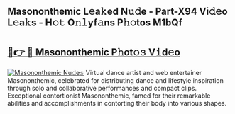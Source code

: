 ## Masononthemic L𝚎a𝚔ed N𝚞𝚍e - Part-X94 Vi𝚍𝚎o L𝚎a𝚔s - H𝚘𝚝 O𝚗𝚕yf𝚊ns P𝚑𝚘tos M1bQf

# <h2><a href="http://kf75o6s.oniu.top/?m=Masononthemic">🔗👉 🔴 Masononthemic P𝚑ot𝚘𝚜 V𝚒d𝚎o</a></h2>

[![Masononthemic Nu𝚍e𝚜](https://i.imgur.com/0qMVB7G.gif)](http://kf75o6s.oniu.top/?m=Masononthemic)
Virtual dance artist and web entertainer Masononthemic, celebrated for distributing dance and lifestyle inspiration through solo and collaborative performances and compact clips. Exceptional contortionist Masononthemic, famed for their remarkable abilities and accomplishments in contorting their body into various shapes.  
